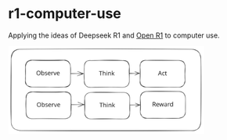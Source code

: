 # r1-computer-use

Applying the ideas of Deepseek R1 and [Open R1](https://github.com/huggingface/open-r1) to computer use.

<img src="./static/rac.svg" alt="diagram" width="400">

